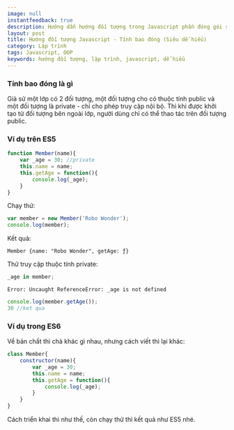 ```yaml
---
image: null
instantfeedback: true
description: Hướng dẫn hướng đối tượng trong Javascript phần đóng gói siêu dễ hiểu
layout: post
title: Hướng đối tượng Javascript - Tính bao đóng (Siêu dễ hiểu)
category: Lập trình
tags: Javascript, OOP
keywords: hướng đối tượng, lập trình, javascript, dễ hiểu
---
```


<h3>Tính bao đóng là gì</h3>

Giả sử một lớp có 2 đối tượng, một đối tượng cho có thuộc tính public và một đối tượng là private - chỉ cho phép truy cập nội bộ. Thì khi được khởi tạo từ đối tượng bên ngoài lớp, người dùng chỉ có thể thao tác trên đối tượng public.

<h3>Ví dụ trên ES5</h3>

```javascript
function Member(name){
	var _age = 30; //private
	this.name = name;
	this.getAge = function(){
		console.log(_age);
	}
}
```

Chạy thử:

```javascript
var member = new Member('Robo Wonder');
console.log(member);
```

Kết quả:

```Member {name: "Robo Wonder", getAge: ƒ}```

Thử truy cập thuộc tính private:

```javascript
_age in member;
```
```Error: Uncaught ReferenceError: _age is not defined```

```javascript
console.log(member.getAge());
30 //ket qua
```


<h3>Ví dụ trong ES6</h3>

Về bản chất thì chả khác gì nhau, nhưng cách viết thì lại khác:

```javascript
class Member{
	constructor(name){
		var _age = 30;
		this.name = name;
		this.getAge = function(){
			console.log(_age);
		}
	}
}
```

Cách triển khai thì như thế, còn chạy thử thì kết quả như ES5 nhé.